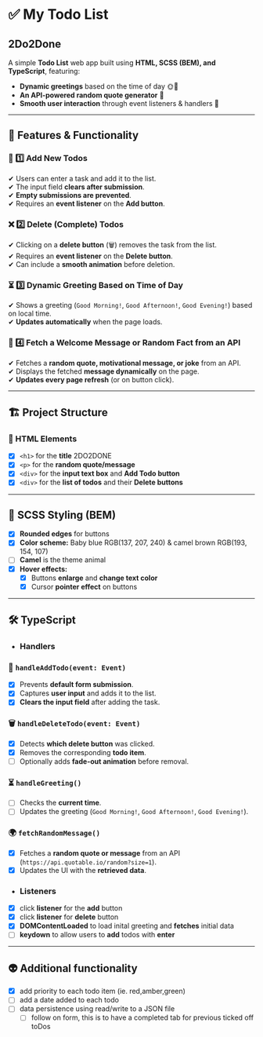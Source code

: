 # ✅ My Todo List
## 2Do2Done

A simple **Todo List** web app built using **HTML, SCSS (BEM), and TypeScript**, featuring:
- **Dynamic greetings** based on the time of day 🌞🌙  
- **An API-powered random quote generator** 📝  
- **Smooth user interaction** through event listeners & handlers 🎯  

---

## 📌 Features & Functionality

### 📝 1️⃣ Add New Todos
✔ Users can enter a task and add it to the list.  
✔ The input field **clears after submission**.  
✔ **Empty submissions are prevented**.  
✔ Requires an **event listener** on the **Add button**.  

### ❌ 2️⃣ Delete (Complete) Todos
✔ Clicking on a **delete button** (🗑️) removes the task from the list.  
✔ Requires an **event listener** on the **Delete button**.  
✔ Can include a **smooth animation** before deletion.  

### ⏳ 3️⃣ Dynamic Greeting Based on Time of Day
✔ Shows a greeting (`Good Morning!`, `Good Afternoon!`, `Good Evening!`) based on local time.  
✔ **Updates automatically** when the page loads.  

### 📰 4️⃣ Fetch a Welcome Message or Random Fact from an API
✔ Fetches a **random quote, motivational message, or joke** from an API.  
✔ Displays the fetched **message dynamically** on the page.  
✔ **Updates every page refresh** (or on button click).  

---

## 🏗️ Project Structure

### **📄 HTML Elements**
- [x] `<h1>` for the **title**  2DO2DONE
- [x] `<p>` for the **random quote/message**  
- [x] `<div>` for the **input text box** and **Add Todo button**  
- [x] `<div>` for the **list of todos** and their **Delete buttons**  

---

## 🎨 SCSS Styling (BEM)
- [x] **Rounded edges** for buttons  
- [x] **Color scheme:** Baby blue RGB(137, 207, 240) & camel brown RGB(193, 154, 107)
- [ ] **Camel** is the theme animal   
- [x] **Hover effects:**  
  - [x] Buttons **enlarge** and **change text color**  
  - [x] Cursor **pointer effect** on buttons  

---

## 🛠️ TypeScript 

- ### Handlers

### 📌 `handleAddTodo(event: Event)`
- [x] Prevents **default form submission**.  
- [x] Captures **user input** and adds it to the list.  
- [x] **Clears the input field** after adding the task.  

### 🗑️ `handleDeleteTodo(event: Event)`
- [x] Detects **which delete button** was clicked.  
- [x] Removes the corresponding **todo item**.  
- [ ] Optionally adds **fade-out animation** before removal.  

### ⏳ `handleGreeting()`
- [ ] Checks the **current time**.  
- [ ] Updates the greeting (`Good Morning!`, `Good Afternoon!`, `Good Evening!`).  

### 🌍 `fetchRandomMessage()`
- [x] Fetches a **random quote or message** from an API (`https://api.quotable.io/random?size=1`).  
- [x] Updates the UI with the **retrieved data**.  

- ### Listeners
- [x] click **listener** for the **add** button 
- [x] click **listener** for **delete** button 
- [x] **DOMContentLoaded** to load inital greeting and **fetches** initial data
- [ ] **keydown** to allow users to **add** todos with **enter**

---

## 👽 Additional functionality
- [x] add priority to each todo item (ie. red,amber,green)
- [ ] add a date added to each todo
- [ ] data persistence using read/write to a JSON file
    - [ ] follow on form, this is to have a completed tab for previous ticked off toDos